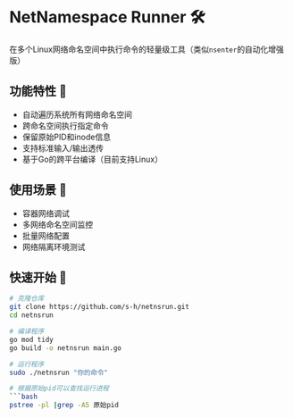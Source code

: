 # NetNamespace Runner 🛠️

在多个Linux网络命名空间中执行命令的轻量级工具（类似`nsenter`的自动化增强版）

## 功能特性 🌟
- 自动遍历系统所有网络命名空间
- 跨命名空间执行指定命令
- 保留原始PID和inode信息
- 支持标准输入/输出透传
- 基于Go的跨平台编译（目前支持Linux）

## 使用场景 🎯
- 容器网络调试
- 多网络命名空间监控
- 批量网络配置
- 网络隔离环境测试

## 快速开始 🚀
```bash
# 克隆仓库
git clone https://github.com/s-h/netnsrun.git
cd netnsrun

# 编译程序
go mod tidy
go build -o netnsrun main.go

# 运行程序
sudo ./netnsrun "你的命令"

# 根据原始pid可以查找运行进程
```bash
pstree -pl |grep -A5 原始pid
```
